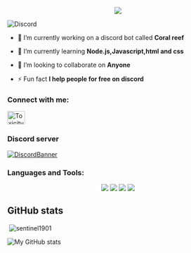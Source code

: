 <p align="center">

  <img src="https://readme-typing-svg.herokuapp.com/?lines=Hello+there,+I+am+Toxicity&center=true&width=380&height=45">

</p>

![Discord](https://discord.c99.nl/widget/theme-2/794558195921846292.png)

- 🔭 I’m currently working on a discord bot called **Coral reef**

- 🌱 I’m currently learning **Node.js,Javascript,html and css**

- 👯 I’m looking to collaborate on **Anyone**

- ⚡ Fun fact **I help people for free on discord**

<h3 align="left">Connect with me:</h3>

<p align="left">

<a href="https://youtube.com/c/UCc1UAznQyvvd34C3cH2Ohgg" target="blank"><img align="center" src="https://raw.githubusercontent.com/rahuldkjain/github-profile-readme-generator/master/src/images/icons/Social/youtube.svg" alt="Toxicity" height="30" width="40" /></a>

</p>

<h3 align="left">Discord server</h3>

[![DiscordBanner](https://invidget.switchblade.xyz/ReFcfRk8eQ)](https://discord.gg/ReFcfRk8eQ)

<h3 align="left">Languages and Tools:</h3>

<p align="center">

<img src="https://img.shields.io/badge/Node.JS-black?style=for-the-badge&logo=node.js" />

<img src="https://img.shields.io/badge/-HTML-black?style=for-the-badge&logo=HTML5" />

<img src="https://img.shields.io/badge/CSS-black?style=for-the-badge&logo=css3" />

<img src="https://img.shields.io/badge/Javascript-black?style=for-the-badge&logo=javascript" />

## GitHub stats

<p>&nbsp;<img align="center" src="https://github-readme-stats.vercel.app/api?username=sentinel1901&show_icons=true&locale=en" alt="sentinel1901" /></p>

![My GitHub stats](https://github-readme-stats.vercel.app/api/top-langs/?username=Sentinel1901&layout=compact&theme=react&hide=TeX)






